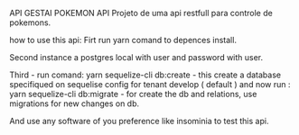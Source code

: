 API GESTAI POKEMON API
Projeto de uma api restfull para controle de pokemons.


how to use this api:
Firt run yarn comand to depences install.

Second instance a postgres local with user and password with user.

Third - run comand: 
yarn sequelize-cli db:create - this create a database specifiqued on sequelise config for tenant develop ( default )
and now run :
yarn sequelize-cli db:migrate - for create the db and relations, use migrations for new changes on db.





And use any software of you preference like insominia to test this api.



